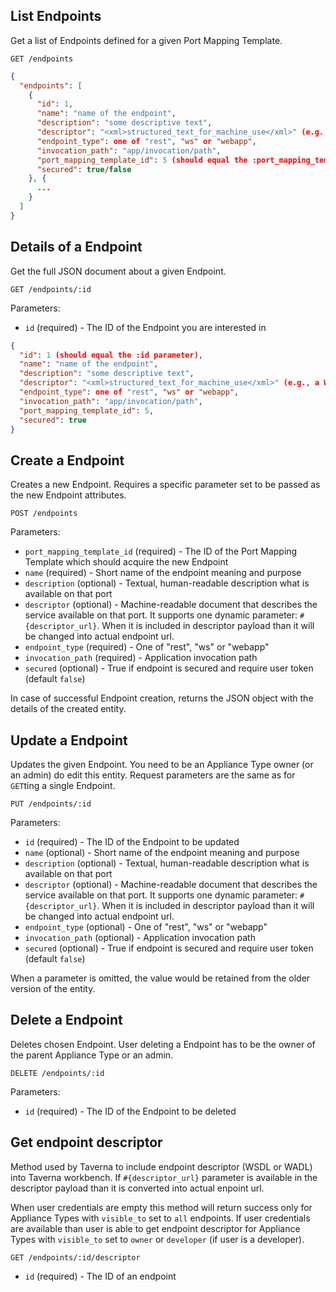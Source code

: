 ## List Endpoints

Get a list of Endpoints defined for a given Port Mapping Template.

```
GET /endpoints
```

```json
{
  "endpoints": [
    {
      "id": 1,
      "name": "name of the endpoint",
      "description": "some descriptive text",
      "descriptor": "<xml>structured_text_for_machine_use</xml>" (e.g., a WSDL document),
      "endpoint_type": one of "rest", "ws" or "webapp",
      "invocation_path": "app/invocation/path",
      "port_mapping_template_id": 5 (should equal the :port_mapping_template_id parameter),
      "secured": true/false
    }, {
      ...
    }
  ]
}
```

## Details of a Endpoint

Get the full JSON document about a given Endpoint.

```
GET /endpoints/:id
```

Parameters:

+ `id` (required) - The ID of the Endpoint you are interested in

```json
{
  "id": 1 (should equal the :id parameter),
  "name": "name of the endpoint",
  "description": "some descriptive text",
  "descriptor": "<xml>structured_text_for_machine_use</xml>" (e.g., a WSDL document),
  "endpoint_type": one of "rest", "ws" or "webapp",
  "invocation_path": "app/invocation/path",
  "port_mapping_template_id": 5,
  "secured": true
}
```


## Create a Endpoint

Creates a new Endpoint. Requires a specific parameter set to be passed as the new Endpoint attributes.

```
POST /endpoints
```

Parameters:

+ `port_mapping_template_id` (required) - The ID of the Port Mapping Template which should acquire the new Endpoint
+ `name` (required) - Short name of the endpoint meaning and purpose
+ `description` (optional) - Textual, human-readable description what is available on that port
+ `descriptor` (optional) - Machine-readable document that describes the service available on that port. It supports one dynamic parameter: `#{descriptor_url}`. When it is included in descriptor payload than it will be changed into actual endpoint url.
+ `endpoint_type` (required) - One of "rest", "ws" or "webapp"
+ `invocation_path` (required) - Application invocation path
+ `secured` (optional) - True if endpoint is secured and require user token (default `false`)

In case of successful Endpoint creation, returns the JSON object with the details of the created entity.


## Update a Endpoint

Updates the given Endpoint. You need to be an Appliance Type owner (or an admin) do edit this entity.
Request parameters are the same as for `GET`ting a single Endpoint.

```
PUT /endpoints/:id
```

Parameters:

+ `id` (required) - The ID of the Endpoint to be updated
+ `name` (optional) - Short name of the endpoint meaning and purpose
+ `description` (optional) - Textual, human-readable description what is available on that port
+ `descriptor` (optional) - Machine-readable document that describes the service available on that port. It supports one dynamic parameter: `#{descriptor_url}`. When it is included in descriptor payload than it will be changed into actual endpoint url.
+ `endpoint_type` (optional) - One of "rest", "ws" or "webapp"
+ `invocation_path` (optional) - Application invocation path
+ `secured` (optional) - True if endpoint is secured and require user token (default `false`)

When a parameter is omitted, the value would be retained from the older version of the entity.


## Delete a Endpoint

Deletes chosen Endpoint. User deleting a Endpoint has to be the owner of the parent Appliance Type or an admin.

```
DELETE /endpoints/:id
```

Parameters:

+ `id` (required) - The ID of the Endpoint to be deleted

## Get endpoint descriptor

Method used by Taverna to include endpoint descriptor (WSDL or WADL) into Taverna workbench. If `#{descriptor_url}` parameter is available in the descriptor payload than it is converted into actual enpoint url.

When user credentials are empty this method will return success only for Appliance Types with `visible_to` set to `all` endpoints. If user credentials are available than user is able to get endpoint descriptor for Appliance Types with `visible_to` set to `owner` or `developer` (if user is a developer).

```
GET /endpoints/:id/descriptor
```

+ `id` (required) - The ID of an endpoint
